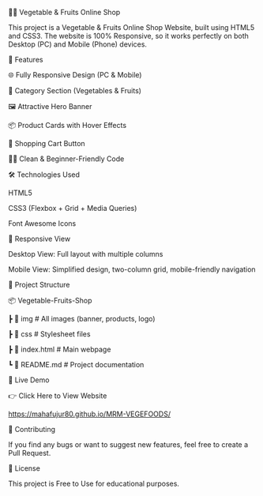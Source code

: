 🍎🥦 Vegetable & Fruits Online Shop

This project is a Vegetable & Fruits Online Shop Website,
built using HTML5 and CSS3.
The website is 100% Responsive, so it works perfectly on both Desktop (PC) and Mobile (Phone) devices.


🚀 Features

🌐 Fully Responsive Design (PC & Mobile)

🥗 Category Section (Vegetables & Fruits)

🖼️ Attractive Hero Banner

📦 Product Cards with Hover Effects

🛒 Shopping Cart Button

👩‍💻 Clean & Beginner-Friendly Code


🛠️ Technologies Used

HTML5

CSS3 (Flexbox + Grid + Media Queries)

Font Awesome Icons


📱 Responsive View

Desktop View: Full layout with multiple columns

Mobile View: Simplified design, two-column grid, mobile-friendly navigation


📂 Project Structure

📦 Vegetable-Fruits-Shop

 ┣ 📂 img        # All images (banner, products, logo)

 ┣ 📂 css        # Stylesheet files

 ┣ 📜 index.html # Main webpage
 
 ┗ 📜 README.md  # Project documentation

🌟 Live Demo

👉 Click Here to View Website

https://mahafujur80.github.io/MRM-VEGEFOODS/


🤝 Contributing

If you find any bugs or want to suggest new features, feel free to create a Pull Request.

📜 License

This project is Free to Use for educational purposes.
